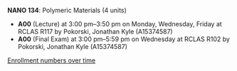 **NANO 134**: Polymeric Materials (4 units)

- **A00** (Lecture) at 3:00 pm–3:50 pm on Monday, Wednesday, Friday at RCLAS R117 by Pokorski, Jonathan Kyle (A15374587)
- **A00** (Final Exam) at 3:00 pm–5:59 pm on Wednesday at RCLAS R102 by Pokorski, Jonathan Kyle (A15374587)

[Enrollment numbers over time](./NANO134.tsv)
